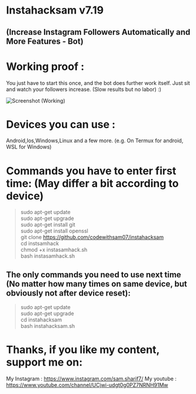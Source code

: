 # **Instahacksam v7.19**
## (Increase Instagram Followers Automatically and More Features - Bot)
# Working proof :
You just have to start this once, and the bot does further work itself. Just sit and watch your followers increase. (Slow results but no labor)
:)  
  
  
![Screenshot (Working)](https://user-images.githubusercontent.com/89188162/130199886-c98e4de0-8e12-4890-8025-e7fd98ef451c.png)  

# Devices you can use :
Android,Ios,Windows,Linux and a few more. (e.g. On Termux for android, WSL for Windows)  

# Commands you have to enter first time: (May differ a bit according to device)
>sudo apt-get update  
>sudo apt-get upgrade  
>sudo apt-get install git  
>sudo apt-get install openssl  
>git clone https://github.com/codewithsam07/instahacksam  
>cd instsamhack  
>chmod +x instasamhack.sh  
>bash instasamhack.sh  
## The only commands you need to use next time (No matter how many times on same device, but obviously not after device reset):
>sudo apt-get update  
>sudo apt-get upgrade  
>cd instahacksam  
>bash instahacksam.sh  

# Thanks, if you like my content, support me on:

My Instagram : https://www.instagram.com/sam.sharif7/
My youtube   : https://www.youtube.com/channel/UCjwi-udgt0g0PZ7NRNH91Mw
